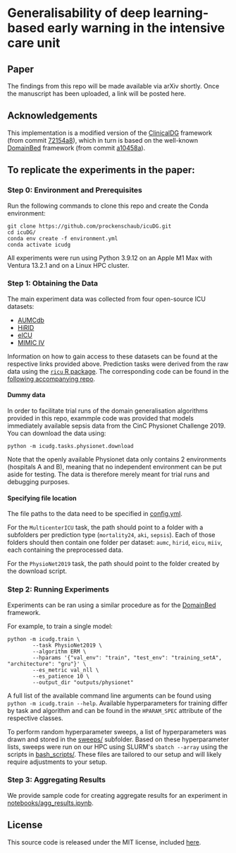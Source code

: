 # Generalisability of deep learning-based early warning in the intensive care unit

## Paper

The findings from this repo will be made available via arXiv shortly. Once the manuscript has been uploaded, a link will be posted here. 


## Acknowledgements

This implementation is a modified version of the [ClinicalDG](https://github.com/MLforHealth/ClinicalDG) framework (from commit [72154a8](https://github.com/MLforHealth/ClinicalDG/tree/72154a87a6d36416c0dac36e7a846b1194c7f39c)), which in turn is based on the well-known [DomainBed](https://github.com/facebookresearch/DomainBed) framework (from commit [a10458a](https://github.com/facebookresearch/DomainBed/tree/a10458a2adfd8aec0fda2d617f710e5044e5dc60)). 


## To replicate the experiments in the paper:

### Step 0: Environment and Prerequisites

Run the following commands to clone this repo and create the Conda environment:

```
git clone https://github.com/prockenschaub/icuDG.git
cd icuDG/
conda env create -f environment.yml
conda activate icudg
```

All experiments were run using Python 3.9.12 on an Apple M1 Max with Ventura 13.2.1 and on a Linux HPC cluster. 

### Step 1: Obtaining the Data

The main experiment data was collected from four open-source ICU datasets: 

* [AUMCdb](https://github.com/AmsterdamUMC/AmsterdamUMCdb)
* [HiRID](https://hirid.intensivecare.ai/)
* [eICU](https://eicu-crd.mit.edu/)
* [MIMIC IV](https://mimic.mit.edu/)

Information on how to gain access to these datasets can be found at the respective links provided above. Prediction tasks were derived from the raw data using the [`ricu` R package](https://github.com/eth-mds/ricu). The corresponding code can be found in the [following accompanying repo](https://github.com/prockenschaub/icuDG-preprocessing).

#### Dummy data

In order to facilitate trial runs of the domain generalisation algorithms provided in this repo, exammple code was provided that models immediately available sepsis data from the CinC Physionet Challenge 2019. You can download the data using:

```
python -m icudg.tasks.physionet.download
```

Note that the openly available Physionet data only contains 2 environments (hospitals A and B), meaning that no independent environment can be put aside for testing. The data is therefore merely meant for trial runs and debugging purposes. 

#### Specifying file location

The file paths to the data need to be specified in [config.yml](config.yml). 

For the `MulticenterICU` task, the path should point to a folder with a subfolders per prediction type (`mortality24`, `aki`, `sepsis`). Each of those folders should then contain one folder per dataset: `aumc`, `hirid`, `eicu`, `miiv`, each containing the preprocessed data.

For the `PhysioNet2019` task, the path should point to the folder created by the download script.


### Step 2: Running Experiments

Experiments can be ran using a similar procedure as for the [DomainBed](https://github.com/facebookresearch/DomainBed) framework. 

For example, to train a single model: 

```
python -m icudg.train \
        --task PhysioNet2019 \
        --algorithm ERM \
        --hparams '{"val_env": "train", "test_env": "training_setA",  "architecture": "gru"}' \
        --es_metric val_nll \
        --es_patience 10 \
        --output_dir "outputs/physionet" 
```

A full list of the available command line arguments can be found using `python -m icudg.train --help`. Available hyperparameters for training differ by task and algorithm and can be found in the `HPARAM_SPEC` attribute of the respective classes. 

To perform random hyperparameter sweeps, a list of hyperparameters was drawn and stored in the [sweeps/](sweeps) subfolder. Based on these hyperparameter lists, sweeps were run on our HPC using SLURM's `sbatch --array` using the scripts in [bash_scripts/](bash_scripts). These files are tailored to our setup and will likely require adjustments to your setup.

### Step 3: Aggregating Results

We provide sample code for creating aggregate results for an experiment in [notebooks/agg_results.ipynb](notebooks/agg_results.ipynb).


## License
This source code is released under the MIT license, included [here](LICENSE).
